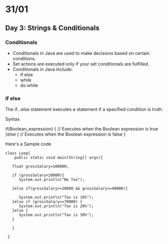 # 31/01

## Day 3: Strings & Conditionals













### Conditionals 

+ Conditionals in Java are used to make decisions based on certain conditions.
+ Set actions are executed only if your set conditionals are fulfilled.
+ Conditionals in Java include:
  * if else
  * while
  * do while


###  if else

The if...else statement executes a statement if a specified condition is truth.


Syntax

if(Boolean_expression) {
   // Executes when the Boolean expression is true
}else {
   // Executes when the Boolean expression is false
}


Here's a Sample code 

```
class Loop{
    public static void main(String[] args){
             
   float grossSalary=100000;

   if (grossSalary<20000){
      System.out.println("No Tax");

   }else if(grossSalary>=20000 && grossSalary<=40000){

      System.out.println("Tax is 10%");
   }else if (grossSalary<=70000) {
      System.out.println("Tax is 20%");
   }else {
      System.out.println("Tax is 30%");
   }
      
   }
      
 }
```




 








